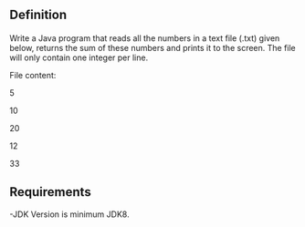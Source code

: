 
## Definition

#### 

Write a Java program that reads all the numbers in a text file (.txt) given below, returns the sum of these numbers and prints it to the screen. The file will only contain one integer per line.


File content:


5 

10

20

12

33
## Requirements

-JDK Version is minimum JDK8.
